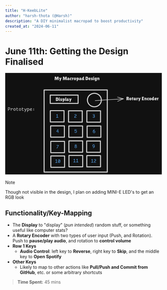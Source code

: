 ```yaml
---
title: "H-KeebLite"
author: "harsh-thota (@Harsh)"
description: "A DIY minimalist macropad to boost productivity"
created_at: "2024-06-11"
---
```


# June 11th: Getting the Design Finalised
![Prototype](./h-keeblite-prototype.png "Prototype Made in Excalidraw")<br>
> [!NOTE] 
> Though not visible in the design, I plan on adding MINI-E LED's to get an RGB look
## Functionality/Key-Mapping
- The **Display** to "display" (*pun intended*) random stuff, or something useful like computer stats?
- A **Rotary Encoder** with two types of user input (Push, and Rotation). Push to **pause/play audio**, and rotation to **control volume**
- **Row 1 Keys**
  - **Audio Control**: left key to **Reverse**, right key to **Skip**, and the middle key to **Open Spotify**
- **Other Keys**
  - Likely to map to other actions like **Pull/Push and Commit from GitHub**, etc. or some arbitrary shortcuts
> **Time Spent:** 45 mins